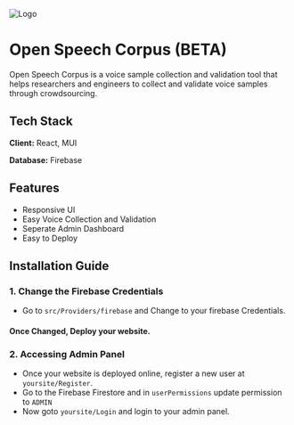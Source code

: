 
![Logo](https://raw.githubusercontent.com/vikasbukhari/Open-Speech-Corpus/main/promotional/openSpeechLogo.png?token=GHSAT0AAAAAABJAAEDHMS2GOSZ7DF2ZI7F2YQRZSDQ)


# Open Speech Corpus (BETA)

Open Speech Corpus is a voice sample collection and validation tool that helps researchers and engineers to collect and validate voice samples through crowdsourcing.

## Tech Stack

**Client:** React, MUI

**Database:** Firebase



## Features

- Responsive UI
- Easy Voice Collection and Validation
- Seperate Admin Dashboard
- Easy to Deploy


## Installation Guide

### 1. Change the Firebase Credentials

- Go to `src/Providers/firebase` and Change to your firebase Credentials.

#### Once Changed, Deploy your website.


### 2. Accessing Admin Panel

 - Once your website is deployed online, register a new user at `yoursite/Register`.
 - Go to the Firebase Firestore and in `userPermissions` update permission to `ADMIN` 
 - Now goto `yoursite/Login` and login to your admin panel.
